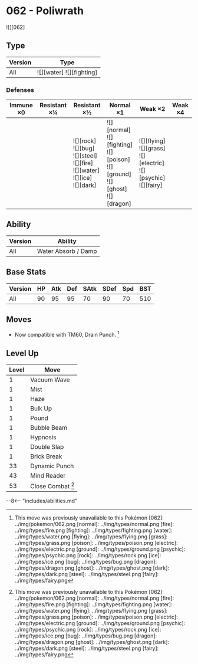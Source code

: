 # 062 - Poliwrath
![][062]

## Type

Version | Type
---     | ---
All     | ![][water]  ![][fighting]

### Defenses

Immune ×0 | Resistant ×¼ | Resistant ×½                                                                                | Normal ×1                                                                                   | Weak ×2                                                                      | Weak ×4
---       | ---          | ---                                                                                         | ---                                                                                         | ---                                                                          | ---
&nbsp;    | &nbsp;       | ![][rock]<br>![][bug]<br>![][steel]<br>![][fire]<br>![][water]<br>![][ice]<br>![][dark]<br> | ![][normal]<br>![][fighting]<br>![][poison]<br>![][ground]<br>![][ghost]<br>![][dragon]<br> | ![][flying]<br>![][grass]<br>![][electric]<br>![][psychic]<br>![][fairy]<br> | &nbsp;

## Ability

Version | Ability
---     | ---
All     | Water Absorb / Damp

## Base Stats

Version | HP  | Atk | Def | SAtk | SDef | Spd | BST
---     | --- | --- | --- | ---  | ---  | --- | ---
All     | 90  | 95  | 95  | 70   | 90   | 70  | 510

## Moves

 - Now compatible with TM60, Drain Punch. [^1]

## Level Up

Level | Move
---   | ---
1     | Vacuum Wave
1     | Mist
1     | Haze
1     | Bulk Up
1     | Pound
1     | Bubble Beam
1     | Hypnosis
1     | Double Slap
1     | Brick Break
33    | Dynamic Punch
43    | Mind Reader
53    | Close Combat [^1]


--8<-- "includes/abilities.md"

[^1]: This move was previously unavailable to this Pokémon
[062]: ../img/pokemon/062.png
[normal]: ../img/types/normal.png
[fire]: ../img/types/fire.png
[fighting]: ../img/types/fighting.png
[water]: ../img/types/water.png
[flying]: ../img/types/flying.png
[grass]: ../img/types/grass.png
[poison]: ../img/types/poison.png
[electric]: ../img/types/electric.png
[ground]: ../img/types/ground.png
[psychic]: ../img/types/psychic.png
[rock]: ../img/types/rock.png
[ice]: ../img/types/ice.png
[bug]: ../img/types/bug.png
[dragon]: ../img/types/dragon.png
[ghost]: ../img/types/ghost.png
[dark]: ../img/types/dark.png
[steel]: ../img/types/steel.png
[fairy]: ../img/types/fairy.png
